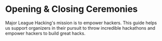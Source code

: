 # Opening & Closing Ceremonies

Major League Hacking's mission is to empower hackers. This guide helps us support organizers in their pursuit to throw incredible hackathons and empower hackers to build great hacks.

